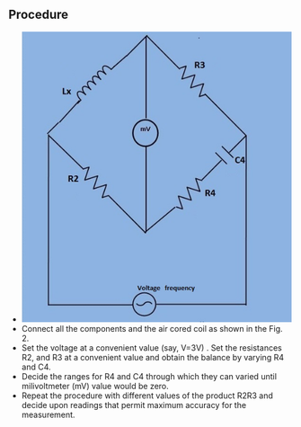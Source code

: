 ## Procedure

- ![Measurement of Self Inductance of High Quality Factor Coil by Hay's Bridge](images/hay_ckt.jpg)
- Connect all the components and the air cored coil as shown in the Fig. 2.
- Set the voltage at a convenient value (say, V=3V) . Set  the resistances  R2, and R3  at a convenient value and obtain the balance by varying R4 and C4.
- Decide the ranges for R4 and C4  through which they can varied until milivoltmeter (mV) value would be zero.
- Repeat the procedure with different values of the product R2R3 and decide upon readings that permit maximum accuracy for the measurement.
<script id="MathJax-script" async src="https://cdn.jsdelivr.net/npm/mathjax@3/es5/tex-mml-chtml.js"></script>
